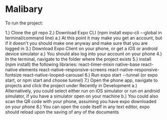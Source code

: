 # Malibary

To run the project:

1.) Clone the git repo
2.) Download Expo CLI (npm install expo-cli --global in terminal/command line)
      a.) At this point it may make you get an account, but if it doesn't
          you should make one anyway and make sure that you are logged in
3.) Download Expo Client on your phone, or get a iOS or android device
      simulator
      a.) You should also log into your account on your phone
4.) In the terminal, navigate to the folder where the project exists
5.) install (npm install) the following libraries:
        react-timer-mixin
        native-base
        react-native elements
        react-native-responsive-screens
        react-native-responsive-fontsize
        react-native-looped-carousel
6.) Run expo start --tunnel (or expo start, or npm start and choose tunnel)
7.) Open the phone app, navigate to projects and click the project under
        Recently in Development
        a.) Alternatively, you could select either run on iOS simulator or
                run on android simulator, if you have a simulator open on
                your machine
        b.) You could also scan the QR code with your phone, assuming you have
                expo downloaded on your phone
8.) You can open the code itself in any text editor, expo should reload upon
        the saving of any of the documents
